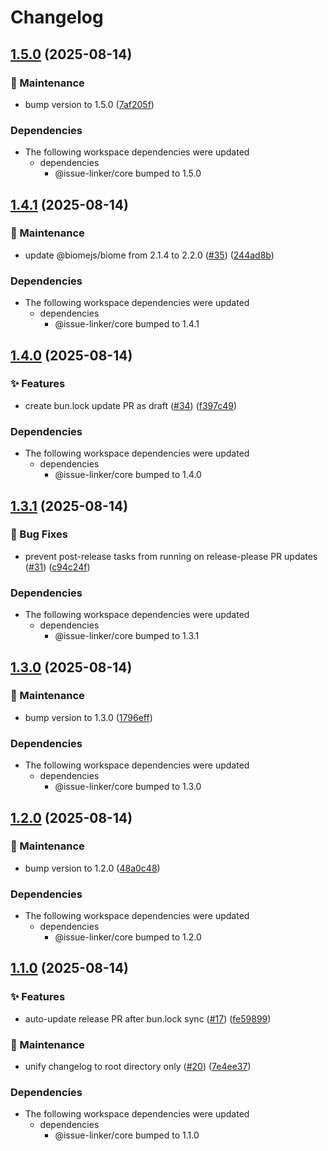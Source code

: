 # Changelog

## [1.5.0](https://github.com/sugurutakahashi-1234/issue-linker/compare/v1.4.1...v1.5.0) (2025-08-14)


### 🔧 Maintenance

* bump version to 1.5.0 ([7af205f](https://github.com/sugurutakahashi-1234/issue-linker/commit/7af205f12d67e575b7792d4cd28fa9267fb1b9a2))


### Dependencies

* The following workspace dependencies were updated
  * dependencies
    * @issue-linker/core bumped to 1.5.0

## [1.4.1](https://github.com/sugurutakahashi-1234/issue-linker/compare/v1.4.0...v1.4.1) (2025-08-14)


### 🔧 Maintenance

* update @biomejs/biome from 2.1.4 to 2.2.0 ([#35](https://github.com/sugurutakahashi-1234/issue-linker/issues/35)) ([244ad8b](https://github.com/sugurutakahashi-1234/issue-linker/commit/244ad8b4fd779730c0ba0a880fad10ae40bf670b))


### Dependencies

* The following workspace dependencies were updated
  * dependencies
    * @issue-linker/core bumped to 1.4.1

## [1.4.0](https://github.com/sugurutakahashi-1234/issue-linker/compare/v1.3.1...v1.4.0) (2025-08-14)


### ✨ Features

* create bun.lock update PR as draft ([#34](https://github.com/sugurutakahashi-1234/issue-linker/issues/34)) ([f397c49](https://github.com/sugurutakahashi-1234/issue-linker/commit/f397c497f95c22c8015665717217ed68981ec7b2))


### Dependencies

* The following workspace dependencies were updated
  * dependencies
    * @issue-linker/core bumped to 1.4.0

## [1.3.1](https://github.com/sugurutakahashi-1234/issue-linker/compare/v1.3.0...v1.3.1) (2025-08-14)


### 🐛 Bug Fixes

* prevent post-release tasks from running on release-please PR updates ([#31](https://github.com/sugurutakahashi-1234/issue-linker/issues/31)) ([c94c24f](https://github.com/sugurutakahashi-1234/issue-linker/commit/c94c24f82c4c8a3e2cc5c27c09960d99c76c16b3))


### Dependencies

* The following workspace dependencies were updated
  * dependencies
    * @issue-linker/core bumped to 1.3.1

## [1.3.0](https://github.com/sugurutakahashi-1234/issue-linker/compare/v1.2.0...v1.3.0) (2025-08-14)


### 🔧 Maintenance

* bump version to 1.3.0 ([1796eff](https://github.com/sugurutakahashi-1234/issue-linker/commit/1796effc831acd4afed0b30df3b535a651dd9195))


### Dependencies

* The following workspace dependencies were updated
  * dependencies
    * @issue-linker/core bumped to 1.3.0

## [1.2.0](https://github.com/sugurutakahashi-1234/issue-linker/compare/v1.1.0...v1.2.0) (2025-08-14)


### 🔧 Maintenance

* bump version to 1.2.0 ([48a0c48](https://github.com/sugurutakahashi-1234/issue-linker/commit/48a0c485c7b821ff33b8c08c37c364b1658329f8))


### Dependencies

* The following workspace dependencies were updated
  * dependencies
    * @issue-linker/core bumped to 1.2.0

## [1.1.0](https://github.com/sugurutakahashi-1234/issue-linker/compare/v1.0.1...v1.1.0) (2025-08-14)


### ✨ Features

* auto-update release PR after bun.lock sync ([#17](https://github.com/sugurutakahashi-1234/issue-linker/issues/17)) ([fe59899](https://github.com/sugurutakahashi-1234/issue-linker/commit/fe598991eda2c22d11b1a96a78bb0560b6bcc9f1))


### 🔧 Maintenance

* unify changelog to root directory only ([#20](https://github.com/sugurutakahashi-1234/issue-linker/issues/20)) ([7e4ee37](https://github.com/sugurutakahashi-1234/issue-linker/commit/7e4ee37c37d559b713f982193324bf82ff7b7566))


### Dependencies

* The following workspace dependencies were updated
  * dependencies
    * @issue-linker/core bumped to 1.1.0
